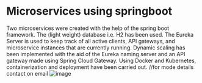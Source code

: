 # Microservices using  springboot  
Two microservices were created with the help of the spring boot framework.​​
The (light weight) database i.e. H2 ​has been used.​
The Eureka Server is used to keep track of all active clients, API gateways, and microservice instances that are currently running.​​
Dynamic scaling has been implemented with the aid of the Eureka naming server and an API gateway made using Spring Cloud Gateway.​​
Using Docker and Kubernetes, containerization and deployment have been carried out.​​
//for mode details contact on email
![image](https://user-images.githubusercontent.com/85683967/219130604-af4c3844-666f-40b5-800c-400efa53ddcd.png)

